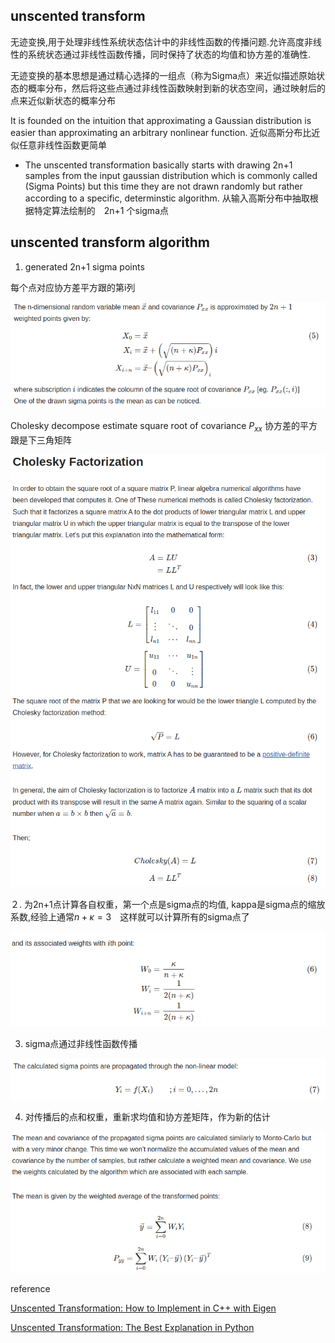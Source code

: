 

## unscented transform

无迹变换,用于处理非线性系统状态估计中的非线性函数的传播问题.允许高度非线性的系统状态通过非线性函数传播，同时保持了状态的均值和协方差的准确性.

无迹变换的基本思想是通过精心选择的一组点（称为Sigma点）来近似描述原始状态的概率分布，然后将这些点通过非线性函数映射到新的状态空间，通过映射后的点来近似新状态的概率分布

It is founded on the intuition that approximating a Gaussian distribution is easier than approximating an arbitrary nonlinear function. 近似高斯分布比近似任意非线性函数更简单

- The unscented transformation basically starts with drawing 2n+1 samples from the input gaussian distribution which is commonly called (Sigma Points) but this time they are not drawn randomly but rather according to a specific, determinstic algorithm. 从输入高斯分布中抽取根据特定算法绘制的　2n+1 个sigma点

## unscented transform algorithm

1. generated 2n+1 sigma points

每个点对应协方差平方跟的第i列

![](./img/unscented_transform/img1.png)

Cholesky decompose estimate square root of covariance $P_{xx}$ 协方差的平方跟是下三角矩阵

![](./img/unscented_transform/img5.png)

２. 为2n+1点计算各自权重，第一个点是sigma点的均值, kappa是sigma点的缩放系数,经验上通常$n +\kappa = 3$　这样就可以计算所有的sigma点了

![](./img/unscented_transform/img2.png)

3. sigma点通过非线性函数传播

![](./img/unscented_transform/img3.png)

4. 对传播后的点和权重，重新求均值和协方差矩阵，作为新的估计

![](./img/unscented_transform/img4.png)

reference

[Unscented Transformation: How to Implement in C++ with Eigen](https://codingcorner.org/unscented-transformation-c-with-eigen-and-cmake/)

[Unscented Transformation: The Best Explanation in Python](https://codingcorner.org/unscented-transformation-explained-with-python/)
